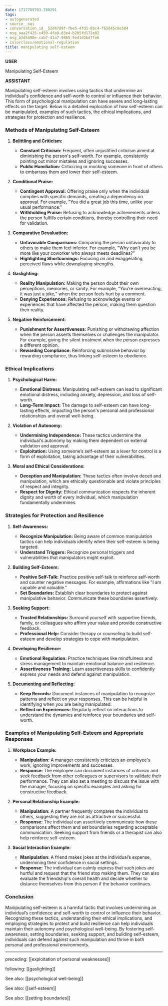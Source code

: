 ```yaml
---
date: 1717789703.780291
tags:
- autogenerated
- source__oai
- conversation_id__52d47d9f-fbe5-4fd1-8bc4-f65d45c6e504
- msg_aaa2f425-c459-4fa0-83e4-b2b5fd172e82
- msg_b2d5490e-cab7-41a7-9865-5ed1d2bd7fe6
- colorclass/emotional-regulation
title: manipulating self-esteem
---
```


**USER**

Manipulating Self-Esteem


**ASSISTANT**

Manipulating self-esteem involves using tactics that undermine an individual's confidence and self-worth to control or influence their behavior. This form of psychological manipulation can have severe and long-lasting effects on the target. Below is a detailed exploration of how self-esteem can be manipulated, examples of such tactics, the ethical implications, and strategies for protection and resilience.

### Methods of Manipulating Self-Esteem

1. **Belittling and Criticism:**
   - **Constant Criticism:** Frequent, often unjustified criticism aimed at diminishing the person's self-worth. For example, consistently pointing out minor mistakes and ignoring successes.
   - **Public Humiliation:** Criticizing or mocking someone in front of others to embarrass them and lower their self-esteem.

2. **Conditional Praise:**
   - **Contingent Approval:** Offering praise only when the individual complies with specific demands, creating a dependency on approval. For example, "You did a great job this time, unlike your usual performance."
   - **Withholding Praise:** Refusing to acknowledge achievements unless the person fulfills certain conditions, thereby controlling their need for validation.

3. **Comparative Devaluation:**
   - **Unfavorable Comparisons:** Comparing the person unfavorably to others to make them feel inferior. For example, "Why can't you be more like your coworker who always meets deadlines?"
   - **Highlighting Shortcomings:** Focusing on and exaggerating perceived flaws while downplaying strengths.

4. **Gaslighting:**
   - **Reality Manipulation:** Making the person doubt their own perceptions, memories, or sanity. For example, "You’re overreacting, it was just a joke," when the person feels hurt by a comment.
   - **Denying Experiences:** Refusing to acknowledge events or experiences that have affected the person, making them question their reality.

5. **Negative Reinforcement:**
   - **Punishment for Assertiveness:** Punishing or withdrawing affection when the person asserts themselves or challenges the manipulator. For example, giving the silent treatment when the person expresses a different opinion.
   - **Rewarding Compliance:** Reinforcing submissive behavior by rewarding compliance, thus linking self-esteem to obedience.

### Ethical Implications

1. **Psychological Harm:**
   - **Emotional Distress:** Manipulating self-esteem can lead to significant emotional distress, including anxiety, depression, and loss of self-worth.
   - **Long-Term Impact:** The damage to self-esteem can have long-lasting effects, impacting the person's personal and professional relationships and overall well-being.

2. **Violation of Autonomy:**
   - **Undermining Independence:** These tactics undermine the individual's autonomy by making them dependent on external validation and approval.
   - **Exploitation:** Using someone’s self-esteem as a lever for control is a form of exploitation, taking advantage of their vulnerabilities.

3. **Moral and Ethical Considerations:**
   - **Deception and Manipulation:** These tactics often involve deceit and manipulation, which are ethically questionable and violate principles of respect and integrity.
   - **Respect for Dignity:** Ethical communication respects the inherent dignity and worth of every individual, which manipulation fundamentally undermines.

### Strategies for Protection and Resilience

1. **Self-Awareness:**
   - **Recognize Manipulation:** Being aware of common manipulation tactics can help individuals identify when their self-esteem is being targeted.
   - **Understand Triggers:** Recognize personal triggers and vulnerabilities that manipulators might exploit.

2. **Building Self-Esteem:**
   - **Positive Self-Talk:** Practice positive self-talk to reinforce self-worth and counter negative messages. For example, affirmations like "I am capable and valuable."
   - **Set Boundaries:** Establish clear boundaries to protect against manipulative behavior. Communicate these boundaries assertively.

3. **Seeking Support:**
   - **Trusted Relationships:** Surround yourself with supportive friends, family, or colleagues who affirm your value and provide constructive feedback.
   - **Professional Help:** Consider therapy or counseling to build self-esteem and develop strategies to cope with manipulation.

4. **Developing Resilience:**
   - **Emotional Regulation:** Practice techniques like mindfulness and stress management to maintain emotional balance and resilience.
   - **Assertiveness Training:** Learn assertiveness skills to confidently express your needs and defend against manipulation.

5. **Documenting and Reflecting:**
   - **Keep Records:** Document instances of manipulation to recognize patterns and reflect on your responses. This can be helpful in identifying when you are being manipulated.
   - **Reflect on Experiences:** Regularly reflect on interactions to understand the dynamics and reinforce your boundaries and self-worth.

### Examples of Manipulating Self-Esteem and Appropriate Responses

1. **Workplace Example:**
   - **Manipulation:** A manager consistently criticizes an employee's work, ignoring improvements and successes.
   - **Response:** The employee can document instances of criticism and seek feedback from other colleagues or supervisors to validate their performance. They can also set a meeting to discuss the issue with the manager, focusing on specific examples and asking for constructive feedback.

2. **Personal Relationship Example:**
   - **Manipulation:** A partner frequently compares the individual to others, suggesting they are not as attractive or successful.
   - **Response:** The individual can assertively communicate how these comparisons affect them and set boundaries regarding acceptable communication. Seeking support from friends or a therapist can also help reinforce self-esteem.

3. **Social Interaction Example:**
   - **Manipulation:** A friend makes jokes at the individual’s expense, undermining their confidence in social settings.
   - **Response:** The individual can calmly express that such jokes are hurtful and request that the friend stop making them. They can also evaluate the friendship's overall health and decide whether to distance themselves from this person if the behavior continues.

### Conclusion

Manipulating self-esteem is a harmful tactic that involves undermining an individual’s confidence and self-worth to control or influence their behavior. Recognizing these tactics, understanding their ethical implications, and employing strategies to protect and build resilience can help individuals maintain their autonomy and psychological well-being. By fostering self-awareness, setting boundaries, seeking support, and building self-esteem, individuals can defend against such manipulation and thrive in both personal and professional environments.


---

preceding: [[exploitation of personal weaknesses]]  


following: [[gaslighting]]

See also: [[psychological well-being]]


See also: [[self-esteem]]


See also: [[setting boundaries]]